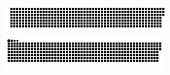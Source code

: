 <a href=#><img src="name.svg"></a>
<div id="header" align="center">
  <a href=#><img src="culebra.svg"></a>
</div>

